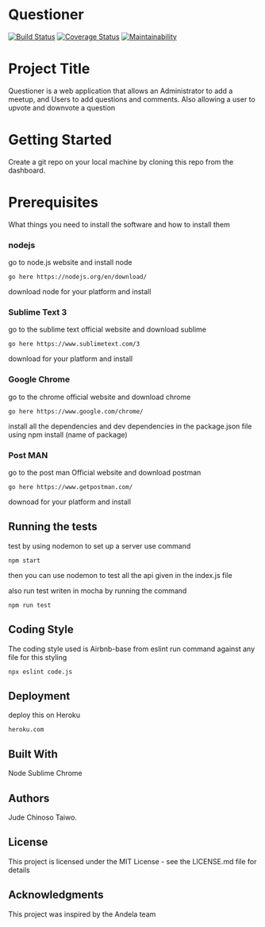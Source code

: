 # Questioner

[![Build Status](https://travis-ci.org/cvjude/Questioner.svg?branch=Develope)](https://travis-ci.org/cvjude/Questioner)
[![Coverage Status](https://coveralls.io/repos/github/cvjude/Questioner/badge.svg?branch=Develope)](https://coveralls.io/github/cvjude/Questioner?branch=Develope)
[![Maintainability](https://api.codeclimate.com/v1/badges/462654d49744b83fe2f8/maintainability)](https://codeclimate.com/github/cvjude/Questioner/maintainability)

# Project Title
Questioner is a web application that allows an Administrator to add a meetup, and Users to add questions and comments.
Also allowing a user to upvote and downvote a question

# Getting Started 
Create a git repo on your local machine by cloning this repo from the dashboard.

# Prerequisites
What things you need to install the software and how to install them

### nodejs

go to node.js website and install node
```
go here https://nodejs.org/en/download/
```
download node for your platform and install

### Sublime Text 3
go to the sublime text official website and download sublime
```
go here https://www.sublimetext.com/3
```
download for your platform and install

### Google Chrome
go to the chrome official website and download chrome
```
go here https://www.google.com/chrome/
```
install all the dependencies and dev dependencies in the package.json file
using npm install (name of package)

### Post MAN
go to the post man Official website and download postman
```
go here https://www.getpostman.com/
```
downoad for your platform and install

## Running the tests
test by using nodemon to set up a server use command
```
npm start
```

then you can use nodemon to test all the api given in the index.js file

also run test writen in mocha by running the command
```
npm run test
```

## Coding Style
The coding style used is Airbnb-base from eslint
run command against any file for this styling
```
npx eslint code.js
```

## Deployment
deploy this on Heroku
```
heroku.com
```

## Built With
Node
Sublime
Chrome

## Authors
Jude Chinoso
Taiwo.

## License
This project is licensed under the MIT License - see the LICENSE.md file for details

## Acknowledgments
This project was inspired by the Andela team
